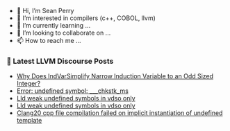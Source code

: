 - 👋 Hi, I’m Sean Perry
- 👀 I’m interested in compilers (c++, COBOL, llvm)
- 🌱 I’m currently learning ...
- 💞️ I’m looking to collaborate on ...
- 📫 How to reach me ...

<!---
s66perry/s66perry is a ✨ special ✨ repository because its `README.md` (this file) appears on your GitHub profile.
You can click the Preview link to take a look at your changes.
--->
### 📕 Latest LLVM Discourse Posts

<!-- DISCOURSE-LLVM:START -->
- [Why Does IndVarSimplify Narrow Induction Variable to an Odd Sized Integer?](https://discourse.llvm.org/t/why-does-indvarsimplify-narrow-induction-variable-to-an-odd-sized-integer/86753#post_1)
- [Error: undefined symbol: ___chkstk_ms](https://discourse.llvm.org/t/error-undefined-symbol-chkstk-ms/86707#post_13)
- [Lld weak undefined symbols in vdso only](https://discourse.llvm.org/t/lld-weak-undefined-symbols-in-vdso-only/86749#post_3)
- [Lld weak undefined symbols in vdso only](https://discourse.llvm.org/t/lld-weak-undefined-symbols-in-vdso-only/86749#post_2)
- [Clang20 cpp file compilation failed on implicit instantiation of undefined template](https://discourse.llvm.org/t/clang20-cpp-file-compilation-failed-on-implicit-instantiation-of-undefined-template/86750#post_1)
<!-- DISCOURSE-LLVM:END -->
